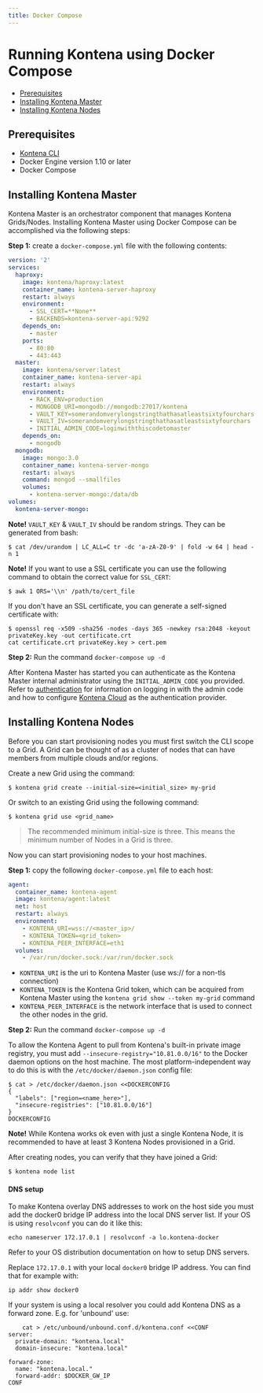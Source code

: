 ```yaml
---
title: Docker Compose
---
```


# Running Kontena using Docker Compose

- [Prerequisites](docker-compose#prerequisites)
- [Installing Kontena Master](docker-compose#installing-kontena-master)
- [Installing Kontena Nodes](docker-compose#installing-kontena-nodes)

## Prerequisites

- [Kontena CLI](cli)
- Docker Engine version 1.10 or later
- Docker Compose

## Installing Kontena Master

Kontena Master is an orchestrator component that manages Kontena Grids/Nodes. Installing Kontena Master using Docker Compose can be accomplished via the following steps:

**Step 1:** create a `docker-compose.yml` file with the following contents:

```yaml
version: '2'
services:
  haproxy:
    image: kontena/haproxy:latest
    container_name: kontena-server-haproxy
    restart: always
    environment:
      - SSL_CERT=**None**
      - BACKENDS=kontena-server-api:9292
    depends_on:
      - master
    ports:
      - 80:80
      - 443:443    
  master:
    image: kontena/server:latest
    container_name: kontena-server-api
    restart: always
    environment:
      - RACK_ENV=production
      - MONGODB_URI=mongodb://mongodb:27017/kontena
      - VAULT_KEY=somerandomverylongstringthathasatleastsixtyfourchars
      - VAULT_IV=somerandomverylongstringthathasatleastsixtyfourchars
      - INITIAL_ADMIN_CODE=loginwiththiscodetomaster
    depends_on:
      - mongodb
  mongodb:
    image: mongo:3.0
    container_name: kontena-server-mongo
    restart: always
    command: mongod --smallfiles
    volumes:
      - kontena-server-mongo:/data/db
volumes:
  kontena-server-mongo:
```

**Note!** `VAULT_KEY` & `VAULT_IV` should be random strings. They can be generated from bash:

```
$ cat /dev/urandom | LC_ALL=C tr -dc 'a-zA-Z0-9' | fold -w 64 | head -n 1
```

**Note!** If you want to use a SSL certificate you can use the following command to obtain the correct value for `SSL_CERT`:
```
$ awk 1 ORS='\\n' /path/to/cert_file
```

If you don't have an SSL certificate, you can generate a self-signed certificate with:
```
$ openssl req -x509 -sha256 -nodes -days 365 -newkey rsa:2048 -keyout privateKey.key -out certificate.crt
cat certificate.crt privateKey.key > cert.pem
```

**Step 2:** Run the command `docker-compose up -d`

After Kontena Master has started you can authenticate as the Kontena Master internal administrator using the `INITIAL_ADMIN_CODE` you provided. Refer to [authentication](../../using-kontena/authentication.md) for information on logging in with the admin code and how to configure [Kontena Cloud](https://cloud.kontena.io) as the authentication provider.

## Installing Kontena Nodes

Before you can start provisioning nodes you must first switch the CLI scope to a Grid. A Grid can be thought of as a cluster of nodes that can have members from multiple clouds and/or regions.

Create a new Grid using the command:

```
$ kontena grid create --initial-size=<initial_size> my-grid
```

Or switch to an existing Grid using the following command:

```
$ kontena grid use <grid_name>
```

> The recommended minimum initial-size is three. This means the minimum number of Nodes in a Grid is three.

Now you can start provisioning nodes to your host machines.

**Step 1:** copy the following `docker-compose.yml` file to each host:

```yaml
agent:
  container_name: kontena-agent
  image: kontena/agent:latest
  net: host
  restart: always
  environment:
    - KONTENA_URI=wss://<master_ip>/
    - KONTENA_TOKEN=<grid_token>
    - KONTENA_PEER_INTERFACE=eth1
  volumes:
    - /var/run/docker.sock:/var/run/docker.sock
```

- `KONTENA_URI` is the uri to Kontena Master (use ws:// for a non-tls connection)
- `KONTENA_TOKEN` is the Kontena Grid token, which can be acquired from Kontena Master using the `kontena grid show --token my-grid` command
- `KONTENA_PEER_INTERFACE` is the network interface that is used to connect the other nodes in the grid.

**Step 2:** Run the command `docker-compose up -d`

To allow the Kontena Agent to pull from Kontena's built-in private image registry, you must add `--insecure-registry="10.81.0.0/16"` to the Docker daemon options on the host machine. The most platform-independent way to do this is with the `/etc/docker/daemon.json` config file:

```
$ cat > /etc/docker/daemon.json <<DOCKERCONFIG
{
  "labels": ["region=<name_here>"],
  "insecure-registries": ["10.81.0.0/16"]
}
DOCKERCONFIG
```

**Note!** While Kontena works ok even with just a single Kontena Node, it is recommended to have at least 3 Kontena Nodes provisioned in a Grid.

After creating nodes, you can verify that they have joined a Grid:

```
$ kontena node list
```

#### DNS setup

To make Kontena overlay DNS addresses to work on the host side you must add the docker0 bridge IP address into the local DNS server list. If your OS is using `resolvconf` you can do it like this:
```
echo nameserver 172.17.0.1 | resolvconf -a lo.kontena-docker
```
Refer to your OS distribution documentation on how to setup DNS servers.

Replace `172.17.0.1` with your local `docker0` bridge IP address. You can find that for example with:
```
ip addr show docker0
```

If your system is using a local resolver you could add Kontena DNS as a forward zone.  E.g. for 'unbound' use:
```
    cat > /etc/unbound/unbound.conf.d/kontena.conf <<CONF
server:
  private-domain: "kontena.local"
  domain-insecure: "kontena.local"

forward-zone:
  name: "kontena.local."
  forward-addr: $DOCKER_GW_IP
CONF
```
